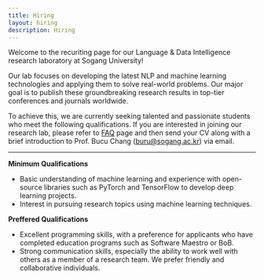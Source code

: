 ```yaml
---
title: Hiring
layout: hiring
description: Hiring
---
```


Welcome to the recuriting page for our Language & Data Intelligence research laboratory at Sogang University! 

Our lab focuses on developing the latest NLP and machine learning technologies and applying them to solve real-world problems. Our major goal is to publish these groundbreaking research results in top-tier conferences and journals worldwide. 

To achieve this, we are currently seeking talented and passionate students who meet the following qualifications. If you are interested in joining our research lab, please refer to [FAQ](https://docs.google.com/document/d/1mOzS0KUhBPTOSYprjkL2ZyXBGsyvfXfF_c6VZkTt6ko/edit?usp=sharing) page and then send your CV along with a brief introduction to Prof. Bucu Chang (buru@sogang.ac.kr) via email. 

---

**Minimum Qualifications**

* Basic understanding of machine learning and experience with open-source libraries such as PyTorch and TensorFlow to develop deep learning projects.
* Interest in pursuing research topics using machine learning techniques.

**Preffered Qualifications**

* Excellent programming skills, with a preference for applicants who have completed education programs such as Software Maestro or BoB.
* Strong communication skills, especially the ability to work well with others as a member of a research team. We prefer friendly and collaborative individuals.
